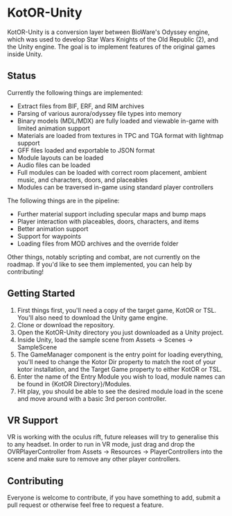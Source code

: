 # KotOR-Unity

KotOR-Unity is a conversion layer between BioWare's Odyssey engine, which was used to develop Star Wars Knights of the Old Republic (2), and the Unity engine. The goal is to implement features of the original games inside Unity.

## Status

Currently the following things are implemented:
 - Extract files from BIF, ERF, and RIM archives
 - Parsing of various aurora/odyssey file types into memory
 - Binary models (MDL/MDX) are fully loaded and viewable in-game with limited animation support
 - Materials are loaded from textures in TPC and TGA format with lightmap support
 - GFF files loaded and exportable to JSON format
 - Module layouts can be loaded
 - Audio files can be loaded
 - Full modules can be loaded with correct room placement, ambient music, and characters, doors, and placeables
 - Modules can be traversed in-game using standard player controllers
 
The following things are in the pipeline:
 - Further material support including specular maps and bump maps
 - Player interaction with placeables, doors, characters, and items
 - Better animation support
 - Support for waypoints
 - Loading files from MOD archives and the override folder
 
 Other things, notably scripting and combat, are not currently on the roadmap. If you'd like to see them implemented, you can help by contributing!
 
## Getting Started

1) First things first, you'll need a copy of the target game, KotOR or TSL. You'll also need to download the Unity game engine.
2) Clone or download the repository.
3) Open the KotOR-Unity directory you just downloaded as a Unity project.
4) Inside Unity, load the sample scene from Assets -> Scenes -> SampleScene
5) The GameManager component is the entry point for loading everything, you'll need to change the Kotor Dir property to match the root of your kotor installation, and the Target Game property to either KotOR or TSL.
6) Enter the name of the Entry Module you wish to load, module names can be found in {KotOR Directory}/Modules.
7) Hit play, you should be able to see the desired module load in the scene and move around with a basic 3rd person controller.

## VR Support

VR is working with the oculus rift, future releases will try to generalise this to any headset. In order to run in VR mode, just drag and drop the OVRPlayerController from Assets -> Resources -> PlayerControllers into the scene and make sure to remove any other player controllers.

## Contributing

Everyone is welcome to contribute, if you have something to add, submit a pull request or otherwise feel free to request a feature.

